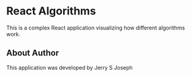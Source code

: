 # React Algorithms
This is a complex React application visualizing how different algorithms work.

## About Author
This application was developed by Jerry S Joseph
